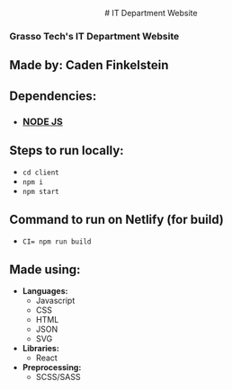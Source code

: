 <p align="center">
# IT Department Website

### Grasso Tech's IT Department Website
## Made by: Caden Finkelstein

## Dependencies:
* ### [NODE JS](https://nodejs.org/en/)

## Steps to run locally:
* ```cd client```
* ```npm i```
* ```npm start```

## Command to run on Netlify (for build)
* ```CI= npm run build```

## Made using:
* <b>Languages:</b>
    - Javascript
    - CSS
    - HTML
    - JSON
    - SVG
* <b>Libraries:</b>
    - React
* <b>Preprocessing:</b>
    - SCSS/SASS
</p>
